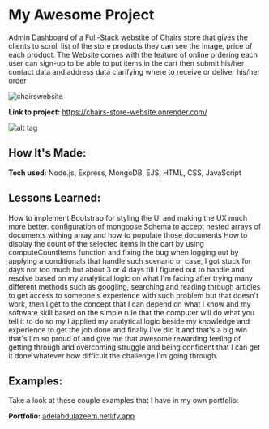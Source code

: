 # My Awesome Project
Admin Dashboard of a Full-Stack webstite of Chairs store that gives the clients to scroll list of the store products they can see the image, price of each product.
The Website comes with the feature of online ordering each user can sign-up to be able to put items in the cart then submit his/her contact data and address data clarifying where to receive or deliver his/her order

![chairswebsite](https://github.com/adelnasr029/100hr-project/assets/108176783/bb4cd966-e284-4fd1-8921-e6c8928522d0)

**Link to project:** https://chairs-store-website.onrender.com/

![alt tag](http://placecorgi.com/1200/650)

## How It's Made:

**Tech used:** Node.js, Express, MongoDB, EJS, HTML, CSS, JavaScript


## Lessons Learned:
How to implement Bootstrap for styling the UI and making the UX much more better.
configuration of mongoose Schema to accept nested arrays of documents withing array and how to populate those documents 
How to display the count of the selected items in the cart by using computeCountItems function and fixing the bug when logging out by applying a conditionals that handle such scenario or case, I got stuck for days not too much but about 3 or 4 days till I figured out to handle and resolve based on my analytical logic on what I'm facing after trying many different methods such as googling, searching and reading through articles to get access to someone's experience with such problem but that doesn't work, then I get to the concept that I can depend on what I know and my software skill based on the simple rule that the computer will do what you tell it to do so my I applied my analytical logic beside my knowledge and experience to get the job done and finally I've did it and that's a big win that's I'm so proud of and give me that awesome rewarding feeling of getting through and overcoming struggle and being confident that I can get it done whatever how difficult the challenge I'm going through.  


## Examples:
Take a look at these couple examples that I have in my own portfolio:

**Portfolio:** [ adelabdulazeem.netlify.app](https://adelabdulazeem.netlify.app/)


